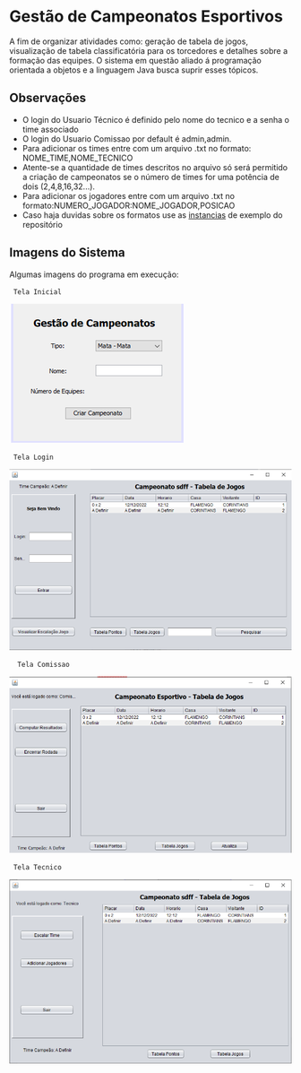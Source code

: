 # Gestão de Campeonatos Esportivos
A fim de organizar atividades como: geração de tabela de jogos, visualização de tabela classificatória para os torcedores e detalhes sobre a formação das equipes. O sistema em questão aliado á programação orientada a objetos e a linguagem Java busca suprir esses tópicos.
## Observações
 - O login do Usuario Técnico é definido pelo nome do tecnico e a senha o time associado
 - O login do Usuario Comissao por default é admin,admin.
 - Para adicionar os times entre com um arquivo .txt no formato: NOME_TIME,NOME_TECNICO
 - Atente-se a quantidade de times descritos no arquivo só será permitido a criação de campeonatos se o número de times for uma potência de dois (2,4,8,16,32...).
 - Para adicionar os jogadores entre com um arquivo .txt no formato:NUMERO_JOGADOR:NOME_JOGADOR,POSICAO
 - Caso haja duvidas sobre os formatos use as [instancias](https://github.com/BrysahVidal/Gestao-Esportiva-DCC025/tree/main/instancias) de exemplo do repositório
 
 ## Imagens do Sistema
 
 Algumas imagens do programa em execução:
 
	 Tela Inicial
 ![](https://github.com/BrysahVidal/Gestao-Esportiva-DCC025/blob/main/imagens/inicial.png)
 
	 Tela Login
 
![](https://github.com/BrysahVidal/Gestao-Esportiva-DCC025/blob/main/imagens/login.png)

	  Tela Comissao
  
![](https://github.com/BrysahVidal/Gestao-Esportiva-DCC025/blob/main/imagens/comissao.png)

	 Tela Tecnico	 
 
![](https://github.com/BrysahVidal/Gestao-Esportiva-DCC025/blob/main/imagens/tecnico.png)
 
